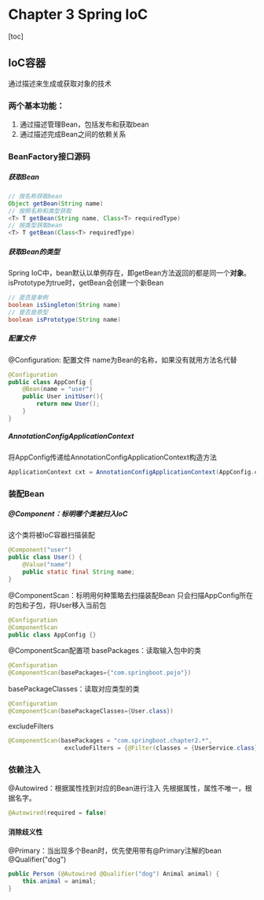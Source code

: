 # Chapter 3 Spring IoC
[toc]
## IoC容器
通过描述来生成或获取对象的技术
### 两个基本功能：
1. 通过描述管理Bean，包括发布和获取bean
2. 通过描述完成Bean之间的依赖关系

### BeanFactory接口源码
##### 获取Bean
```java
// 按名称获取bean
Object getBean(String name)
// 按照名称和类型获取
<T> T getBean(String name, Class<T> requiredType)
// 按类型获取bean
<T> T getBean(Class<T> requiredType)
```

##### 获取Bean的类型
Spring IoC中，bean默认以单例存在，即getBean方法返回的都是同一个**对象**。
isPrototype为true时，getBean会创建一个新Bean
```java
// 是否是单例
boolean isSingleton(String name)
// 是否是原型
boolean isPrototype(String name)
```


##### 配置文件
@Configuration: 配置文件
name为Bean的名称，如果没有就用方法名代替
```java
@Configuration
public class AppConfig {
    @Bean(name = "user")
    public User initUser(){
        return new User();
    }
}
```

##### AnnotationConfigApplicationContext

将AppConfig传递给AnnotationConfigApplicationContext构造方法
```java
ApplicationContext cxt = AnnotationConfigApplicationContext(AppConfig.class)
```

### 装配Bean

##### @Component：标明哪个类被扫入IoC
这个类将被IoC容器扫描装配
```java
@Component("user")
public class User() {
    @Value("name")
    public static final String name;
}

```
@ComponentScan：标明用何种策略去扫描装配Bean
只会扫描AppConfig所在的包和子包，将User移入当前包
```java
@Configuration
@ComponentScan
public class AppConfig {}
```
@ComponentScan配置项
basePackages：读取输入包中的类
```java
@Configuration
@ComponentScan(basePackages={"com.springboot.pojo"})
```

basePackageClasses：读取对应类型的类
```java
@Configuration
@ComponentScan(basePackageClasses={User.class})
```

excludeFilters
```java
@ComponentScan(basePackages = "com.springboot.chapter2.*",
                excludeFilters = {@Filter(classes = {UserService.class})})
```

### 依赖注入
@Autowired：根据属性找到对应的Bean进行注入
先根据属性，属性不唯一，根据名字。
```java
@Autowired(required = false)
```

#### 消除歧义性
@Primary：当出现多个Bean时，优先使用带有@Primary注解的bean
@Qualifier("dog")
```java
public Person (@Autowired @Qualifier("dog") Animal animal) {
    this.animal = animal;
}

````









